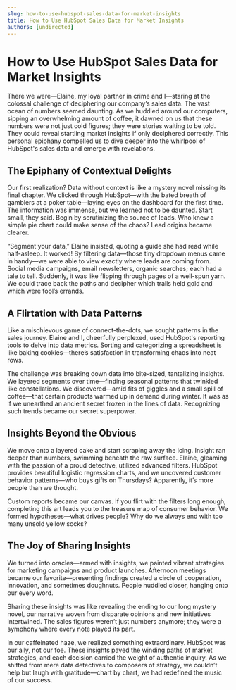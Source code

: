 ```yaml
---
slug: how-to-use-hubspot-sales-data-for-market-insights
title: How to Use HubSpot Sales Data for Market Insights
authors: [undirected]
---
```


# How to Use HubSpot Sales Data for Market Insights

There we were—Elaine, my loyal partner in crime and I—staring at the colossal challenge of deciphering our company’s sales data. The vast ocean of numbers seemed daunting. As we huddled around our computers, sipping an overwhelming amount of coffee, it dawned on us that these numbers were not just cold figures; they were stories waiting to be told. They could reveal startling market insights if only deciphered correctly. This personal epiphany compelled us to dive deeper into the whirlpool of HubSpot's sales data and emerge with revelations. 

## The Epiphany of Contextual Delights

Our first realization? Data without context is like a mystery novel missing its final chapter. We clicked through HubSpot—with the bated breath of gamblers at a poker table—laying eyes on the dashboard for the first time. The information was immense, but we learned not to be daunted. Start small, they said. Begin by scrutinizing the source of leads. Who knew a simple pie chart could make sense of the chaos? Lead origins became clearer. 

“Segment your data,” Elaine insisted, quoting a guide she had read while half-asleep. It worked! By filtering data—those tiny dropdown menus came in handy—we were able to view exactly where leads are coming from. Social media campaigns, email newsletters, organic searches; each had a tale to tell. Suddenly, it was like flipping through pages of a well-spun yarn. We could trace back the paths and decipher which trails held gold and which were fool’s errands.

## A Flirtation with Data Patterns

Like a mischievous game of connect-the-dots, we sought patterns in the sales journey. Elaine and I, cheerfully perplexed, used HubSpot's reporting tools to delve into data metrics. Sorting and categorizing a spreadsheet is like baking cookies—there’s satisfaction in transforming chaos into neat rows. 

The challenge was breaking down data into bite-sized, tantalizing insights. We layered segments over time—finding seasonal patterns that twinkled like constellations. We discovered—amid fits of giggles and a small spill of coffee—that certain products warmed up in demand during winter. It was as if we unearthed an ancient secret frozen in the lines of data. Recognizing such trends became our secret superpower.

## Insights Beyond the Obvious

We move onto a layered cake and start scraping away the icing. Insight ran deeper than numbers, swimming beneath the raw surface. Elaine, gleaming with the passion of a proud detective, utilized advanced filters. HubSpot provides beautiful logistic regression charts, and we uncovered customer behavior patterns—who buys gifts on Thursdays? Apparently, it’s more people than we thought. 

Custom reports became our canvas. If you flirt with the filters long enough, completing this art leads you to the treasure map of consumer behavior. We formed hypotheses—what drives people? Why do we always end with too many unsold yellow socks?

## The Joy of Sharing Insights

We turned into oracles—armed with insights, we painted vibrant strategies for marketing campaigns and product launches. Afternoon meetings became our favorite—presenting findings created a circle of cooperation, innovation, and sometimes doughnuts. People huddled closer, hanging onto our every word. 

Sharing these insights was like revealing the ending to our long mystery novel, our narrative woven from disparate opinions and new initiatives intertwined. The sales figures weren’t just numbers anymore; they were a symphony where every note played its part.

In our caffeinated haze, we realized something extraordinary. HubSpot was our ally, not our foe. These insights paved the winding paths of market strategies, and each decision carried the weight of authentic inquiry. As we shifted from mere data detectives to composers of strategy, we couldn’t help but laugh with gratitude—chart by chart, we had redefined the music of our success.